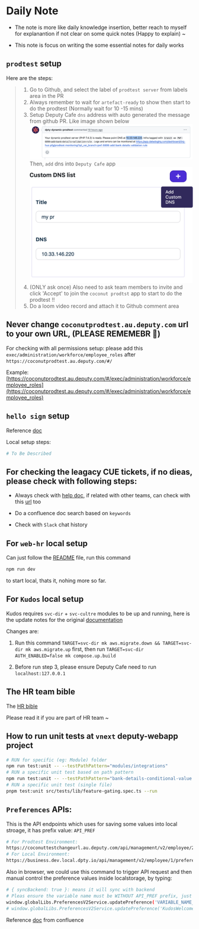 # Daily Note

- The note is more like daily knowledge insertion, better reach to myself for explanantion if not clear on some quick notes (Happy to explain) ~

- This note is focus on writing the some essential notes for daily works

## `prodtest` setup

Here are the steps:

> 1. Go to Github, and select the label of `prodtest server` from labels area in the PR
> 2. Always remember to wait for `artefact-ready` to show then start to do the prodtest (Normally wait for 10 -15 mins)
> 3. Setup Deputy Cafe `dns` address with auto generated the message from github PR.
>    Like image shown below
![GET ProdTest DNS Address](assets/images/pr-dns.png)
> Then, `add` dns into `Deputy Cafe` app
![Add ProdTest DNS Address](assets/images/add-prodtest-dns.png)
> 4. (ONLY ask once) Also need to ask team members to invite and click 'Accept' to join the `coconut prodtst` app to start to do the prodtest !!
> 5. Do a loom video record and attach it to Github comment area


## Never change `coconutprodtest.au.deputy.com` url to your own URL, (PLEASE REMEMEBR 📝)

For checking with all permissions setup: please add this `exec/administration/workforce/employee_roles` after `https://coconutprodtest.au.deputy.com/#/`

Example: [https://coconutprodtest.au.deputy.com/#/exec/administration/workforce/employee_roles](https://coconutprodtest.au.deputy.com/#/exec/administration/workforce/employee_roles)


## `hello sign` setup

Reference [doc](https://deputy.atlassian.net/wiki/spaces/hr/pages/2522415137/Set+up+dropbox+sign+local+environment)

Local setup steps:

```bash
# To Be Described
```


## For checking the leagacy CUE tickets, if no dieas, please check with following steps:

- Always check with [help doc](https://help.deputy.com/hc/en-au/categories/7657951512591-Deputy-HR-AU-UK-US), if related with other teams, can check with this [url](https://help.deputy.com/hc/en-au) too

- Do a confluence doc search based on `keywords`

- Check with `Slack` chat history


## For `web-hr` local setup

Can just follow the [README](https://github.com/DeputyApp/web-hr/blob/main/README.md) file, run this command

```bash
npm run dev
```

to start local, thats it, nohing more so far.


## For `Kudos` local setup

Kudos requires `svc-dir` + `svc-cultre` modules to be up and running, here is the update notes for the original [documentation](https://deputy.atlassian.net/wiki/spaces/hr/pages/4658594008/Run+Kudos+in+Local)

Changes are:

1. Run this command `TARGET=svc-dir mk aws.migrate.down && TARGET=svc-dir mk aws.migrate.up` first, then run `TARGET=svc-dir AUTH_ENABLED=false mk compose.up.build`

2. Before run step 3, please ensure Deputy Cafe need to run `localhost:127.0.0.1`


## The HR team bible

The [HR bible](https://help.deputy.com/hc/en-au/articles/4658199944847-Deputy-access-levels?gad_source=1&gad_campaignid=22731064046&gbraid=0AAAAADBqLlDJfWbTKm9matIfr2DAlrfhx&gclid=Cj0KCQjwnJfEBhCzARIsAIMtfKJzXQPTgFapDWI_sglWLCF3jIZNwo_-nLZsWEDf5JTjBYHKnBs145waAutAEALw_wcB)

Please read it if you are part of HR team ~

## How to run unit tests at `vnext` deputy-webapp project

```bash
# RUN for specific (eg: Module) folder
npm run test:unit -- --testPathPattern="modules/integrations"
# RUN a specific unit test based on path pattern
npm run test:unit -- --testPathPattern="bank-details-conditional-value.spec.ts"
# RUN a specific unit test (single file)
pnpm test:unit src/tests/lib/feature-gating.spec.ts --run
```

## `Preferences` APIs:

This is the API endpoints which uses for saving some values into local stroage, it has prefix value: `API_PREF`

```bash
# For Prodtest Environment:
https://coconuttestchangeurl.au.deputy.com/api/management/v2/employee/279/preferences
# For Local Environment:
https://business.dev.local.dpty.io/api/management/v2/employee/1/preferences
```

Also in browser, we could use this command to trigger API request and then manual control the preference values inside localstorage, by typing:

```bash
# { syncBackend: true }: means it will sync with backend
# Pleas ensure the variable name must be WITHOUT API_PREF prefix, just the variable name ONLY ~
window.globalLibs.PreferencesV2Service.updatePreference('VARIABLE_NAME_WITHOUT_API_PREF_PREFIX', value, { syncBackend: true })
# window.globalLibs.PreferencesV2Service.updatePreference('KudosWelcomeBannerHidden', false, { syncBackend: true })
```

Reference [doc](https://deputy.atlassian.net/wiki/spaces/FPC/pages/2505146395/Webapp+User+Preferences) from confluence

